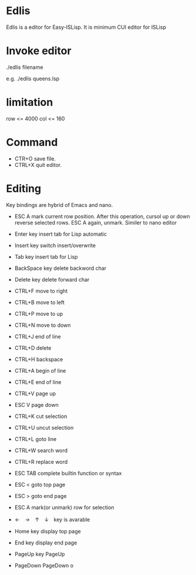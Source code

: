# Edlis
Edlis is a editor for Easy-ISLisp.
It is minimum CUI editor for ISLisp

# Invoke editor
./edlis filename 

e.g. ./edlis queens.lsp

# limitation
row <= 4000
col <= 160

# Command
- CTR+O save file.
- CTRL+X quit editor.

# Editing
Key bindings are hybrid of Emacs and nano.
- ESC A mark current row position. After this operation, cursol up or down reverse selected rows. ESC A again, unmark. Similer to nano editor
- Enter key insert tab for Lisp automatic
- Insert key switch insert/overwrite
- Tab key insert tab for Lisp
- BackSpace key delete backword char
- Delete key delete forward char
- CTRL+F  move to right
- CTRL+B  move to left
- CTRL+P  move to up
- CTRL+N  move to down
- CTRL+J  end of line
- CTRL+D  delete 
- CTRL+H  backspace
- CTRL+A  begin of line
- CTRL+E  end of line
- CTRL+V  page up
- ESC V   page down
- CTRL+K  cut selection
- CTRL+U  uncut selection
- CTRL+L  goto line
- CTRL+W  search word
- CTRL+R  replace word
- ESC TAB   complete builtin function or syntax 
- ESC <   goto top page
- ESC >   goto end page
- ESC A   mark(or unmark) row for selection

- ←　→　↑　↓　key is avarable
- Home key display top page 
- End key display end page 
- PageUp key PageUp       
- PageDown PageDown           o


